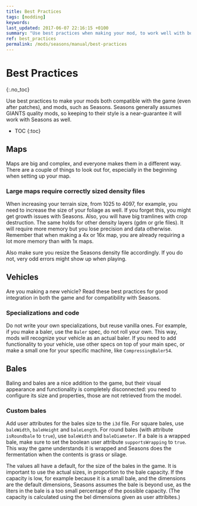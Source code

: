 ```yaml
---
title: Best Practices
tags: [modding]
keywords:
last_updated: 2017-06-07 22:16:15 +0100
summary: "Use best practices when making your mod, to work well with both the game and Seasons"
ref: best_practices
permalink: /mods/seasons/manual/best-practices
---
```


# Best Practices
{:.no_toc}

Use best practices to make your mods both compatible with the game (even after patches), and mods, such as Seasons.
Seasons generally assumes GIANTS quality mods, so keeping to their style is a near-guarantee it will work with Seasons as well.

* TOC
{:toc}

## Maps

Maps are big and complex, and everyone makes them in a different way. There are a couple of things to look out for, especially in the beginning when setting up your map.

### Large maps require correctly sized density files

When increasing your terrain size, from 1025 to 4097, for example, you need to increase the size of your foliage as well. If you forget this, you might get growth issues with Seasons. Also, you will have big tramlines with crop destruction. The same holds for other density layers (gdm or grle files). It will require more memory but you lose precision and data otherwise. Remember that when making a 4x or 16x map, you are already requiring a lot more memory than with 1x maps.

Also make sure you resize the Seasons density file accordingly. If you do not, very odd errors might show up when playing.

## Vehicles

Are you making a new vehicle? Read these best practices for good integration in both the game and for compatibility with Seasons.

### Specializations and code

Do not write your own specializations, but reuse vanilla ones. For example, if you make a baler, use the `Baler` spec, do not roll your own. This way, mods will recognize your vehicle as an actual baler.
If you need to add functionality to your vehicle, use other specs on top of your main spec, or make a small one for your specific machine, like `CompressingBaler54`.

## Bales

Baling and bales are a nice addition to the game, but their visual appearance and functionality is completely disconnected: you need to configure its size and properties, those are not retrieved from the model.

### Custom bales

Add user attributes for the bales size to the `i3d` file. For square bales, use `baleWidth`, `baleHeight` and `baleLength`. For round bales (with attribute `isRoundbale` to `true`), use `baleWidth` and `baleDiameter`.
If a bale is a wrapped bale, make sure to set the boolean user attribute `supportsWrapping` to `true`. This way the game understands it is wrapped and Seasons does the fermentation when the contents is grass or silage.

The values all have a default, for the size of the bales in the game. It is important to use the actual sizes, in proportion to the bale capacity. If the capacity is low, for example because it is a small bale, and the dimensions are the default dimensions, Seasons assumes the bale is beyond use, as the liters in the bale is a too small percentage of the possible capacity. (The capacity is calculated using the bel dimensions given as user attribites.)
